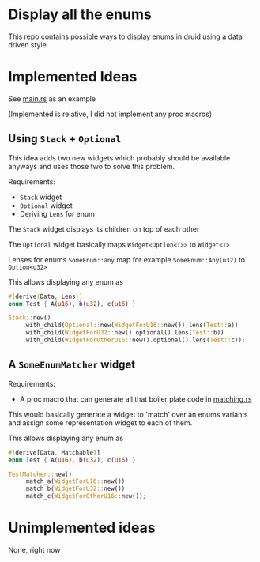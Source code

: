 # Display all the enums

This repo contains possible ways to display enums in druid using a data driven style.

# Implemented Ideas

See [main.rs] as an example

(Implemented is relative, I did not implement any proc macros)

## Using `Stack` + `Optional`

This idea adds two new widgets which probably should be available anyways and uses those two to solve this problem.

Requirements:
- `Stack` widget
- `Optional` widget
- Deriving `Lens` for enum

The `Stack` widget displays its children on top of each other

The `Optional` widget basically maps `Widget<Option<T>>` to `Widget<T>`

Lenses for enums `SomeEnum::any` map for example `SomeEnum::Any(u32)` to `Option<u32>`

This allows displaying any enum as
```rust
#[derive(Data, Lens)]
enum Test { A(u16), b(u32), c(u16) }

Stack::new()
    .with_child(Optional::new(WidgetForU16::new()).lens(Test::a))
    .with_child(WidgetForU32::new().optional().lens(Test::b))
    .with_child(WidgetForOtherU16::new().optional().lens(Test::c));
```

## A `SomeEnumMatcher` widget

Requirements:
- A proc macro that can generate all that boiler plate code in [matching.rs]

This would basically generate a widget to 'match' over an enums variants and assign some representation widget to each of them.

This allows displaying any enum as
```rust
#[derive[Data, Matchable]]
enum Test { A(u16), b(u32), c(u16) }

TestMatcher::new()
    .match_a(WidgetForU16::new())
    .match_b(WidgetForU32::new())
    .match_c(WidgetForOtherU16::new());
```

# Unimplemented ideas

None, right now


[main.rs]: https://github.com/Finnerale/druid-enum-switcher/blob/master/src/main.rs
[matching.rs]: https://github.com/Finnerale/druid-enum-switcher/blob/master/src/matching.rs